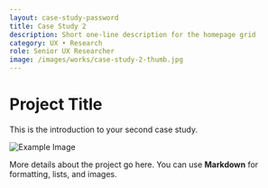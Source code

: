 ```yaml
---
layout: case-study-password
title: Case Study 2
description: Short one-line description for the homepage grid
category: UX • Research
role: Senior UX Researcher
image: /images/works/case-study-2-thumb.jpg
---
```


# Project Title
This is the introduction to your second case study.

![Example Image](/images/works/case-study-2-full.jpg)

More details about the project go here. You can use **Markdown** for formatting, lists, and images.
